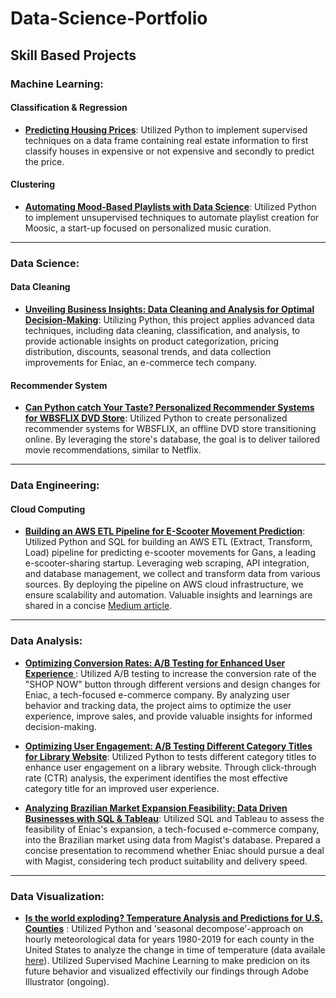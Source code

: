 # Data-Science-Portfolio #

## Skill Based Projects ##

### Machine Learning:

#### Classification & Regression
* __[Predicting Housing Prices](https://github.com/ginkof/Data-Science-Portfolio/tree/main/Machine%20Learning/Classification%20&%20Regression/Predicting%20Housing%20Prices)__: Utilized Python to implement supervised techniques on a data frame containing real estate information to first classify houses in expensive or not expensive and secondly to predict the price.


#### Clustering
* __[Automating Mood-Based Playlists with Data Science](https://github.com/ginkof/Data-Science-Portfolio/tree/main/Machine%20Learning/Clustering/Automating%20Mood-Based%20Playlists%20with%20Data%20Science)__: Utilized Python to implement unsupervised techniques to automate playlist creation for Moosic, a start-up focused on personalized music curation.

----
### Data Science:

#### Data Cleaning
* __[Unveiling Business Insights: Data Cleaning and Analysis for Optimal Decision-Making](https://github.com/ginkof/Data-Science-Portfolio/tree/main/Data%20Science/Unveiling%20Business%20Insights:%20Data%20Cleaning%20and%20Analysis%20for%20Optimal%20Decision%20Making)__: Utilizing Python, this project applies advanced data techniques, including data cleaning, classification, and analysis, to provide actionable insights on product categorization, pricing distribution, discounts, seasonal trends, and data collection improvements for Eniac, an e-commerce tech company.

#### Recommender System
* __[Can Python catch Your Taste? Personalized Recommender Systems for WBSFLIX DVD Store](https://github.com/ginkof/Data-Science-Portfolio/tree/main/Data%20Science/Can%20Python%20catch%20Your%20Taste%3F%20Personalized%20Recommender%20Systems%20for%20WBSFLIX%20DVD%20Store)__: 
Utilized Python to create personalized recommender systems for WBSFLIX, an offline DVD store transitioning online. By leveraging the store's database, the goal is to deliver tailored movie recommendations, similar to Netflix.

----
### Data Engineering:

#### Cloud Computing
* __[Building an AWS ETL Pipeline for E-Scooter Movement Prediction](https://github.com/ginkof/Data-Science-Portfolio/tree/main/Data%20Engineering%20/Cloud%20Computing/Building%20an%20AWS%20ETL%20Pipeline%20for%20E-Scooter%20Movement%20Prediction)__: Utilized Python and SQL for building an AWS ETL (Extract, Transform, Load) pipeline for predicting e-scooter movements for Gans, a leading e-scooter-sharing startup. Leveraging web scraping, API integration, and database management, we collect and transform data from various sources. By deploying the pipeline on AWS cloud infrastructure, we ensure scalability and automation. Valuable insights and learnings are shared in a concise [Medium article](https://medium.com/@gian.inkof/data-pipelines-on-the-cloud-or-what-it-actually-means-to-extract-transform-and-load-etl-data-1ad23cd2bb6).

----
### Data Analysis:
* __[Optimizing Conversion Rates: A/B Testing for Enhanced User Experience
](https://github.com/ginkof/Data-Science-Portfolio/tree/main/Data%20Analysis%20/Optimizing%20Conversion%20Rates%3A%20A-B%20Testing%20for%20Enhanced%20User%20Experience)__: Utilized A/B testing to increase the conversion rate of the "SHOP NOW" button through different versions and design changes for Eniac, a tech-focused e-commerce company. By analyzing user behavior and tracking data, the project aims to optimize the user experience, improve sales, and provide valuable insights for informed decision-making.

* __[Optimizing User Engagement: A/B Testing Different Category Titles for Library Website](https://github.com/ginkof/Data-Science-Portfolio/tree/main/Data%20Analysis%20/Optimizing%20User%20Engagement%3A%20A-B%20Testing%20Different%20Category%20Titles%20for%20Library%20Website)__: Utilized Python to tests different category titles to enhance user engagement on a library website. Through click-through rate (CTR) analysis, the experiment identifies the most effective category title for an improved user experience.

* __[Analyzing Brazilian Market Expansion Feasibility:  Data Driven Businesses with SQL & Tableau](https://github.com/ginkof/Data-Science-Portfolio/tree/main/Data%20Analysis%20/Analyzing%20Brazilian%20Market%20Expansion%20Feasibility:%20%20Data%20Driven%20Businesses%20with%20SQL%20&%20Tableau)__:  Utilized SQL and Tableau to assess the feasibility of Eniac's expansion, a tech-focused e-commerce company, into the Brazilian market using data from Magist's database. Prepared a concise presentation to recommend whether Eniac should pursue a deal with Magist, considering tech product suitability and delivery speed.

----
### Data Visualization:

* __[Is the world exploding? Temperature Analysis and Predictions for U.S. Counties](https://github.com/ginkof/Data-Science-Portfolio/tree/main/Data%20Visualization/Is%20the%20world%20exploding%3F%20Temperature%20Analysis%20and%20Predictions%20for%20U.S.%20Counties)__ : Utilized Python and 'seasonal decompose'-approach on hourly meteorological data for years 1980-2019 for each county in the United States to analyze the change in time of temperature (data availale [here](https://www.osti.gov/biblio/1960548)). Utilized Supervised Machine Learning to make predicion on its future behavior and visualized effectivily our findings through Adobe Illustrator (ongoing).
